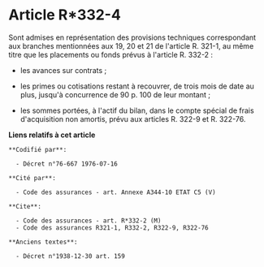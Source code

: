 # Article R*332-4

Sont admises en représentation des provisions techniques correspondant aux branches mentionnées aux 19, 20 et 21 de l'article
R. 321-1, au même titre que les placements ou fonds prévus à l'article R. 332-2 :

- les avances sur contrats ;

- les primes ou cotisations restant à recouvrer, de trois mois de date au plus, jusqu'à concurrence de 90 p. 100 de leur
montant ;

- les sommes portées, à l'actif du bilan, dans le compte spécial de frais d'acquisition non amortis, prévu aux articles R.
322-9 et R. 322-76.

**Liens relatifs à cet article**

	**Codifié par**:

	  - Décret n°76-667 1976-07-16

	**Cité par**:

	  - Code des assurances - art. Annexe A344-10 ETAT C5 (V)

	**Cite**:

	  - Code des assurances - art. R*332-2 (M)
	  - Code des assurances R321-1, R332-2, R322-9, R322-76

	**Anciens textes**:

	  - Décret n°1938-12-30 art. 159
